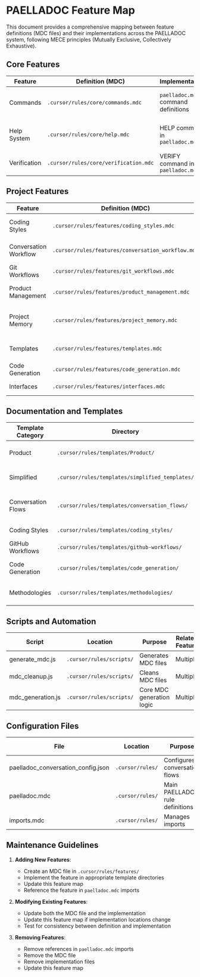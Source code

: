 # PAELLADOC Feature Map

This document provides a comprehensive mapping between feature definitions (MDC files) and their implementations across the PAELLADOC system, following MECE principles (Mutually Exclusive, Collectively Exhaustive).

## Core Features

| Feature | Definition (MDC) | Implementation | Description |
|---------|------------------|----------------|-------------|
| Commands | `.cursor/rules/core/commands.mdc` | `paelladoc.mdc` command definitions | Defines the main PAELLADOC commands |
| Help System | `.cursor/rules/core/help.mdc` | HELP command in `paelladoc.mdc` | Implements the help system for commands |
| Verification | `.cursor/rules/core/verification.mdc` | VERIFY command in `paelladoc.mdc` | Implements verification processes |

## Project Features

| Feature | Definition (MDC) | Implementation | Description |
|---------|------------------|----------------|-------------|
| Coding Styles | `.cursor/rules/features/coding_styles.mdc` | `.cursor/rules/templates/coding_styles/` | Manages programming styles |
| Conversation Workflow | `.cursor/rules/features/conversation_workflow.mdc` | `.cursor/rules/templates/conversation_flows/*.json` and `paelladoc_conversation_config.json` | Manages conversation flows |
| Git Workflows | `.cursor/rules/features/git_workflows.mdc` | `.cursor/rules/templates/github-workflows/` | Manages Git workflows |
| Product Management | `.cursor/rules/features/product_management.mdc` | `.cursor/rules/templates/product_management/` | Manages product features |
| Project Memory | `.cursor/rules/features/project_memory.mdc` | `.cursor/rules/templates/Product/memory_template.json` | Manages project memory system |
| Templates | `.cursor/rules/features/templates.mdc` | `.cursor/rules/templates/` | Manages documentation templates |
| Code Generation | `.cursor/rules/features/code_generation.mdc` | `.cursor/rules/templates/code_generation/` | Manages code generation |
| Interfaces | `.cursor/rules/features/interfaces.mdc` | Various UI-related templates | Manages user interfaces |

## Documentation and Templates

| Template Category | Directory | Purpose | Related Feature |
|------------------|-----------|---------|----------------|
| Product | `.cursor/rules/templates/Product/` | Main product documentation templates | Templates, Product Management |
| Simplified | `.cursor/rules/templates/simplified_templates/` | Simplified documentation templates | Templates |
| Conversation Flows | `.cursor/rules/templates/conversation_flows/` | JSON-based conversation flow definitions | Conversation Workflow |
| Coding Styles | `.cursor/rules/templates/coding_styles/` | Coding style guidelines | Coding Styles |
| GitHub Workflows | `.cursor/rules/templates/github-workflows/` | Git workflow guidelines | Git Workflows |
| Code Generation | `.cursor/rules/templates/code_generation/` | Code generation templates | Code Generation |
| Methodologies | `.cursor/rules/templates/methodologies/` | Development methodology guidelines | Multiple |

## Scripts and Automation

| Script | Location | Purpose | Related Feature |
|--------|----------|---------|----------------|
| generate_mdc.js | `.cursor/rules/scripts/` | Generates MDC files | Multiple |
| mdc_cleanup.js | `.cursor/rules/scripts/` | Cleans MDC files | Multiple |
| mdc_generation.js | `.cursor/rules/scripts/` | Core MDC generation logic | Multiple |

## Configuration Files

| File | Location | Purpose | Related Feature |
|------|----------|---------|----------------|
| paelladoc_conversation_config.json | `.cursor/rules/` | Configures conversation flows | Conversation Workflow |
| paelladoc.mdc | `.cursor/rules/` | Main PAELLADOC rule definitions | Multiple |
| imports.mdc | `.cursor/rules/` | Manages imports | Multiple |

## Maintenance Guidelines

1. **Adding New Features**: 
   - Create an MDC file in `.cursor/rules/features/`
   - Implement the feature in appropriate template directories
   - Update this feature map
   - Reference the feature in `paelladoc.mdc` imports

2. **Modifying Existing Features**:
   - Update both the MDC file and the implementation
   - Update this feature map if implementation locations change
   - Test for consistency between definition and implementation

3. **Removing Features**:
   - Remove references in `paelladoc.mdc` imports
   - Remove the MDC file
   - Remove implementation files
   - Update this feature map 